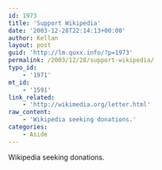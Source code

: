 ```yaml
---
id: 1973
title: 'Support Wikipedia'
date: '2003-12-28T22:14:13+00:00'
author: Kellan
layout: post
guid: 'http://lm.quxx.info/?p=1973'
permalink: /2003/12/28/support-wikipedia/
typo_id:
    - '1971'
mt_id:
    - '1591'
link_related:
    - 'http://wikimedia.org/letter.html'
raw_content:
    - 'Wikipedia seeking donations.'
categories:
    - Aside
---
```


Wikipedia seeking donations.